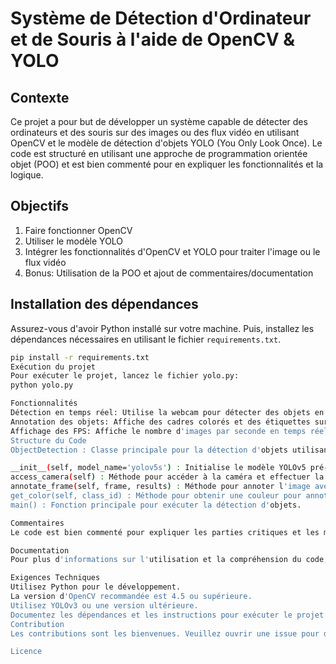 # Système de Détection d'Ordinateur et de Souris à l'aide de OpenCV & YOLO

## Contexte
Ce projet a pour but de développer un système capable de détecter des ordinateurs et des souris sur des images ou 
des flux vidéo en utilisant OpenCV et le modèle de détection d'objets YOLO (You Only Look Once). Le code est structuré 
en utilisant une approche de programmation orientée objet (POO) et est bien commenté pour en expliquer les fonctionnalités et la logique.

## Objectifs
1. Faire fonctionner OpenCV
2. Utiliser le modèle YOLO
3. Intégrer les fonctionnalités d'OpenCV et YOLO pour traiter l'image ou le flux vidéo
4. Bonus: Utilisation de la POO et ajout de commentaires/documentation

## Installation des dépendances

Assurez-vous d'avoir Python installé sur votre machine. Puis, installez les dépendances nécessaires en utilisant le fichier `requirements.txt`.

```bash
pip install -r requirements.txt
Exécution du projet
Pour exécuter le projet, lancez le fichier yolo.py:
python yolo.py

Fonctionnalités
Détection en temps réel: Utilise la webcam pour détecter des objets en temps réel.
Annotation des objets: Affiche des cadres colorés et des étiquettes sur les objets détectés.
Affichage des FPS: Affiche le nombre d'images par seconde en temps réel.
Structure du Code
ObjectDetection : Classe principale pour la détection d'objets utilisant YOLOv5 et OpenCV.

__init__(self, model_name='yolov5s') : Initialise le modèle YOLOv5 pré-entraîné.
access_camera(self) : Méthode pour accéder à la caméra et effectuer la détection en temps réel.
annotate_frame(self, frame, results) : Méthode pour annoter l'image avec les résultats de la détection.
get_color(self, class_id) : Méthode pour obtenir une couleur pour annoter les objets détectés.
main() : Fonction principale pour exécuter la détection d'objets.

Commentaires
Le code est bien commenté pour expliquer les parties critiques et les méthodes utilisées.

Documentation
Pour plus d'informations sur l'utilisation et la compréhension du code, veuillez consulter les commentaires dans le fichier yolo.py.

Exigences Techniques
Utilisez Python pour le développement.
La version d'OpenCV recommandée est 4.5 ou supérieure.
Utilisez YOLOv3 ou une version ultérieure.
Documentez les dépendances et les instructions pour exécuter le projet dans un fichier README.
Contribution
Les contributions sont les bienvenues. Veuillez ouvrir une issue pour discuter de ce que vous souhaitez changer.

Licence
